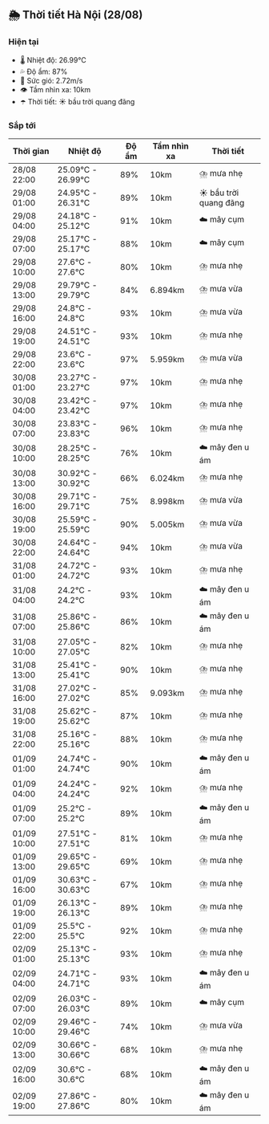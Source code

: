 ## 🌦️ Thời tiết Hà Nội (28/08)

### Hiện tại

- 🌡️ Nhiệt độ: 26.99℃
- 💦 Độ ẩm: 87%
- 💨 Sức gió: 2.72m/s
- 👁️ Tầm nhìn xa: 10km
- ☂️ Thời tiết: ☀️ bầu trời quang đãng

### Sắp tới

| Thời gian | Nhiệt độ | Độ ẩm | Tầm nhìn xa | Thời tiết |
| --- | --- | --- | --- | --- |
| 28/08 22:00 | 25.09℃ - 26.99℃ | 89% | 10km | ⛈️ mưa nhẹ |
| 29/08 01:00 | 24.95℃ - 26.31℃ | 89% | 10km | ☀️ bầu trời quang đãng |
| 29/08 04:00 | 24.18℃ - 25.12℃ | 91% | 10km | ☁️ mây cụm |
| 29/08 07:00 | 25.17℃ - 25.17℃ | 88% | 10km | ☁️ mây cụm |
| 29/08 10:00 | 27.6℃ - 27.6℃ | 80% | 10km | ⛈️ mưa nhẹ |
| 29/08 13:00 | 29.79℃ - 29.79℃ | 84% | 6.894km | ⛈️ mưa vừa |
| 29/08 16:00 | 24.8℃ - 24.8℃ | 93% | 10km | ⛈️ mưa vừa |
| 29/08 19:00 | 24.51℃ - 24.51℃ | 93% | 10km | ⛈️ mưa nhẹ |
| 29/08 22:00 | 23.6℃ - 23.6℃ | 97% | 5.959km | ⛈️ mưa vừa |
| 30/08 01:00 | 23.27℃ - 23.27℃ | 97% | 10km | ⛈️ mưa nhẹ |
| 30/08 04:00 | 23.42℃ - 23.42℃ | 97% | 10km | ⛈️ mưa nhẹ |
| 30/08 07:00 | 23.83℃ - 23.83℃ | 96% | 10km | ⛈️ mưa nhẹ |
| 30/08 10:00 | 28.25℃ - 28.25℃ | 76% | 10km | ☁️ mây đen u ám |
| 30/08 13:00 | 30.92℃ - 30.92℃ | 66% | 6.024km | ⛈️ mưa nhẹ |
| 30/08 16:00 | 29.71℃ - 29.71℃ | 75% | 8.998km | ⛈️ mưa vừa |
| 30/08 19:00 | 25.59℃ - 25.59℃ | 90% | 5.005km | ⛈️ mưa vừa |
| 30/08 22:00 | 24.64℃ - 24.64℃ | 94% | 10km | ⛈️ mưa vừa |
| 31/08 01:00 | 24.72℃ - 24.72℃ | 93% | 10km | ⛈️ mưa nhẹ |
| 31/08 04:00 | 24.2℃ - 24.2℃ | 93% | 10km | ☁️ mây đen u ám |
| 31/08 07:00 | 25.86℃ - 25.86℃ | 86% | 10km | ☁️ mây đen u ám |
| 31/08 10:00 | 27.05℃ - 27.05℃ | 82% | 10km | ⛈️ mưa nhẹ |
| 31/08 13:00 | 25.41℃ - 25.41℃ | 90% | 10km | ⛈️ mưa nhẹ |
| 31/08 16:00 | 27.02℃ - 27.02℃ | 85% | 9.093km | ⛈️ mưa nhẹ |
| 31/08 19:00 | 25.62℃ - 25.62℃ | 87% | 10km | ⛈️ mưa nhẹ |
| 31/08 22:00 | 25.16℃ - 25.16℃ | 88% | 10km | ⛈️ mưa nhẹ |
| 01/09 01:00 | 24.74℃ - 24.74℃ | 90% | 10km | ☁️ mây đen u ám |
| 01/09 04:00 | 24.24℃ - 24.24℃ | 92% | 10km | ⛈️ mưa nhẹ |
| 01/09 07:00 | 25.2℃ - 25.2℃ | 89% | 10km | ☁️ mây đen u ám |
| 01/09 10:00 | 27.51℃ - 27.51℃ | 81% | 10km | ⛈️ mưa nhẹ |
| 01/09 13:00 | 29.65℃ - 29.65℃ | 69% | 10km | ⛈️ mưa nhẹ |
| 01/09 16:00 | 30.63℃ - 30.63℃ | 67% | 10km | ⛈️ mưa nhẹ |
| 01/09 19:00 | 26.13℃ - 26.13℃ | 89% | 10km | ⛈️ mưa nhẹ |
| 01/09 22:00 | 25.5℃ - 25.5℃ | 92% | 10km | ⛈️ mưa nhẹ |
| 02/09 01:00 | 25.13℃ - 25.13℃ | 93% | 10km | ⛈️ mưa nhẹ |
| 02/09 04:00 | 24.71℃ - 24.71℃ | 93% | 10km | ☁️ mây đen u ám |
| 02/09 07:00 | 26.03℃ - 26.03℃ | 89% | 10km | ☁️ mây cụm |
| 02/09 10:00 | 29.46℃ - 29.46℃ | 74% | 10km | ⛈️ mưa vừa |
| 02/09 13:00 | 30.66℃ - 30.66℃ | 68% | 10km | ⛈️ mưa nhẹ |
| 02/09 16:00 | 30.6℃ - 30.6℃ | 68% | 10km | ☁️ mây đen u ám |
| 02/09 19:00 | 27.86℃ - 27.86℃ | 80% | 10km | ☁️ mây đen u ám |
